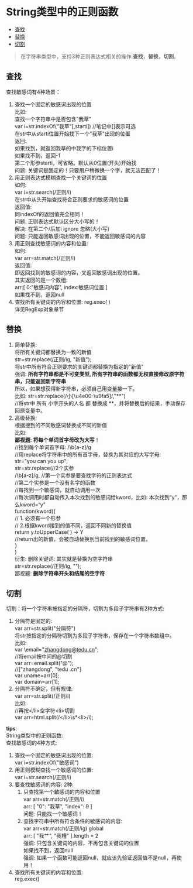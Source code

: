 # String类型中的正则函数

- [查找](#查找)
- [替换](#替换)
- [切割](#切割)

>在字符串类型中，支持3种正则表达式相关的操作:__查找__，__替换__，__切割__。

## 查找

查找敏感词有4种场景：

1. 查找一个固定的敏感词出现的位置  
    比如:  
    查找一个字符串中是否包含"我草"  
     var i=str.indexOf("我草"[,starti]) //笔记中[]表示可选  
     在str中从starti位置开始找下一个"我草"出现的位置  
     返回:  
     如果找到，就返回我草的中我字的下标位置i  
           如果找不到，返回-1  
     第二个形参starti，可省略。默认从0位置(开头)开始找  
     问题: 关键词是固定的！只要用户稍微换一个字，就无法匹配了！  
1. 用正则表达式模糊查找一个关键词的位置  
     如何:  
     var i=str.search(/正则/i)  
       在str中从头开始查找符合正则要求的敏感词的位置  
     返回值:  
     同indexOf的返回值完全相同！  
     问题: 正则表达式默认区分大小写的！  
     解决: 在第二个/后加i   ignore  忽略(大小写)  
     问题: 只能返回敏感词出现的位置，不能返回敏感词的内容  
1. 用正则查找敏感词的内容和位置:  
     如何:  
     var arr=str.match(/正则/i)  
     返回值:  
     即返回找到的敏感词的内容，又返回敏感词出现的位置。  
       其实返回的是一个数组:  
        arr:[  0:"敏感词内容", index:敏感词位置 ]  
       如果找不到，返回null  
1. 查找所有关键词的内容和位置: reg.exec( )  
详见RegExp对象章节  

## 替换

1. 简单替换:  
将所有关键词都替换为一致的新值  
    str=str.replace(/正则/ig, "新值");  
    将str中所有符合正则要求的关键词都替换为指定的"新值"  
    强调: __所有字符串都是不可变类型, 所有字符串的函数都无权直接修改原字符串，只能返回新字符串__  
     所以，如果想获得新字符串，必须自己用变量接一下。  
    比如: str=str.replace(/小[\u4e00-\u9fa5]/,"**")  
    //将str中 所有 小字开头的人名 都 替换成 **，并将替换后的结果，手动保存回原变量中。
2. 高级替换:  
根据搜到的不同敏感词替换成不同的新值  
    比如:  
    __鄙视题: 将每个单词首字母改为大写__！  
      //找到每个单词首字母: /\b[a-z]/g  
      //用replace将字符串中的所有首字母，替换为其对应的大写字母:  
      str="you can you up";  
      str=str.replace(//2个实参  
        /\b[a-z]/g, //第一个实参是要查找字符的正则表达式  
        //第二个实参是一个没有名字的函数  
        //每找到一个敏感词，就自动调用一次  
        //每次调用时都自动传入本次找到的敏感词给kword，比如: 本次找到“y”，那么kword=“y”  
        function(kword){  
          // 1. 必须有一个形参  
          // 2.根据kword接到的值不同，返回不同新的替换值  
          return y.toUpperCase( ) -> Y  
          //return出的新值，会被自动替换到当前找到的敏感词位置。  
        }  
      )  
衍生: 删除关键词: 其实就是替换为空字符串  
str=str.replace(/正则/ig, "");  
鄙视题: __删除字符串开头和结尾的空字符__

## 切割

切割：将一个字符串按指定的分隔符，切割为多段子字符串有2种方式:  

1. 分隔符是固定的:  
  var arr=str.split("分隔符")  
  将str按指定的分隔符切割为多段子字符串，保存在一个字符串数组中。  
  比如:  
  var \email="zhangdong@tedu.cn";  
      //将email按中间的@切割  
      var arr=email.split("@");  
      //["zhangdong", "tedu .cn"]  
      var uname=arr[0];  
      var domain=arr[1];  
2. 分隔符不确定，但有规律:  
  var arr=str.split(/正则/i)  
  比如:  
  //再按\</li>空字符\<li>切割  
    var arr=html.split(/<\/li>\s*\<li>/i);  

__tips__:  
String类型中的正则函数:  
查找敏感词的4种方式:  

1. 查找一个固定的敏感词出现的位置:  
      var i=str.indexOf("敏感词")  
2. 用正则模糊查找一个敏感词的位置:  
      var i=str.search(/正则/i)  
3. 要查找敏感词的内容: 2种:  
    1. 只查找第一个敏感词的内容和位置  
        var arr=str.match(/正则/i)  
         arr: [ "0": "我草", "index": 9 ]  
       问题: 只能找一个敏感词！  
    2. 查找字符串中所有符合条件的敏感词的内容:  
        var arr=str.match(/正则/ig)  global  
         arr: [ "我艹", "我槽" ].length = 2  
        强调: 只包含关键词的内容，不再包含关键词的位置  
        如果找不到，返回null  
        强调: 如果一个函数可能返回null，就应该先验证返回值不是null，再使用！  
4. 查找所有关键词的内容和位置:  
     reg.exec()  
